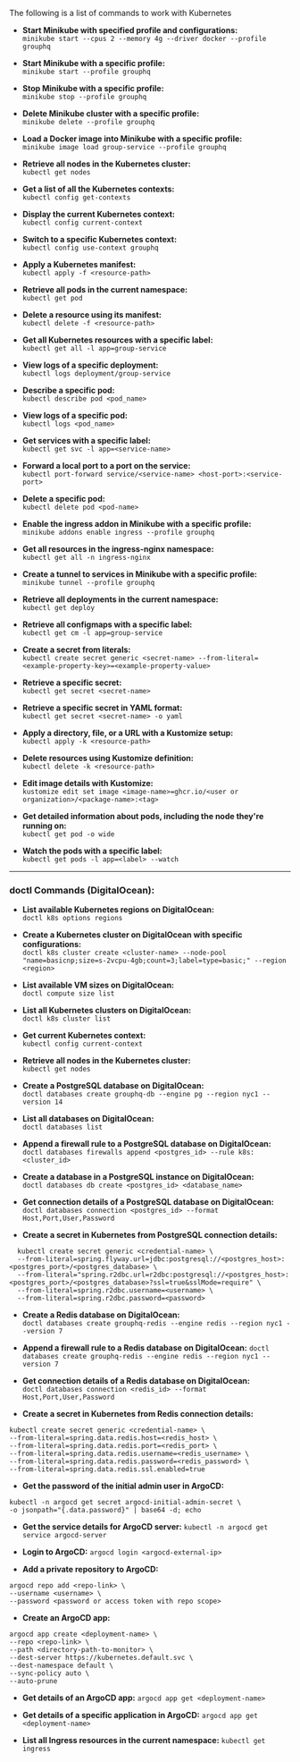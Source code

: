 The following is a list of commands to work with Kubernetes

- **Start Minikube with specified profile and configurations:**  
  `minikube start --cpus 2 --memory 4g --driver docker --profile grouphq`


- **Start Minikube with a specific profile:**  
  `minikube start --profile grouphq`


- **Stop Minikube with a specific profile:**  
  `minikube stop --profile grouphq`


- **Delete Minikube cluster with a specific profile:**  
  `minikube delete --profile grouphq`


- **Load a Docker image into Minikube with a specific profile:**  
  `minikube image load group-service --profile grouphq`


- **Retrieve all nodes in the Kubernetes cluster:**  
  `kubectl get nodes`


- **Get a list of all the Kubernetes contexts:**  
  `kubectl config get-contexts`


- **Display the current Kubernetes context:**  
  `kubectl config current-context`


- **Switch to a specific Kubernetes context:**  
  `kubectl config use-context grouphq`


- **Apply a Kubernetes manifest:**  
  `kubectl apply -f <resource-path>`


- **Retrieve all pods in the current namespace:**  
  `kubectl get pod`


- **Delete a resource using its manifest:**  
  `kubectl delete -f <resource-path>`


- **Get all Kubernetes resources with a specific label:**  
  `kubectl get all -l app=group-service`


- **View logs of a specific deployment:**  
  `kubectl logs deployment/group-service`


- **Describe a specific pod:**  
  `kubectl describe pod <pod_name>`


- **View logs of a specific pod:**  
  `kubectl logs <pod_name>`


- **Get services with a specific label:**  
  `kubectl get svc -l app=<service-name>`


- **Forward a local port to a port on the service:**  
  `kubectl port-forward service/<service-name> <host-port>:<service-port>`


- **Delete a specific pod:**  
  `kubectl delete pod <pod-name>`


- **Enable the ingress addon in Minikube with a specific profile:**  
  `minikube addons enable ingress --profile grouphq`


- **Get all resources in the ingress-nginx namespace:**  
  `kubectl get all -n ingress-nginx`


- **Create a tunnel to services in Minikube with a specific profile:**  
  `minikube tunnel --profile grouphq`


- **Retrieve all deployments in the current namespace:**  
  `kubectl get deploy`


- **Retrieve all configmaps with a specific label:**  
  `kubectl get cm -l app=group-service`


- **Create a secret from literals:**  
  `kubectl create secret generic <secret-name> --from-literal=<example-property-key>=<example-property-value>`


- **Retrieve a specific secret:**  
  `kubectl get secret <secret-name>`


- **Retrieve a specific secret in YAML format:**  
  `kubectl get secret <secret-name> -o yaml`


- **Apply a directory, file, or a URL with a Kustomize setup:**  
  `kubectl apply -k <resource-path>`


- **Delete resources using Kustomize definition:**  
  `kubectl delete -k <resource-path>`


- **Edit image details with Kustomize:**  
  `kustomize edit set image <image-name>=ghcr.io/<user or organization>/<package-name>:<tag>`


- **Get detailed information about pods, including the node they're running on:**  
  `kubectl get pod -o wide`


- **Watch the pods with a specific label:**  
  `kubectl get pods -l app=<label> --watch`


---

### doctl Commands (DigitalOcean):

- **List available Kubernetes regions on DigitalOcean:**  
  `doctl k8s options regions`


- **Create a Kubernetes cluster on DigitalOcean with specific configurations:**  
  `doctl k8s cluster create <cluster-name> --node-pool "name=basicnp;size=s-2vcpu-4gb;count=3;label=type=basic;" --region <region>`


- **List available VM sizes on DigitalOcean:**  
  `doctl compute size list`


- **List all Kubernetes clusters on DigitalOcean:**  
  `doctl k8s cluster list`


- **Get current Kubernetes context:**  
  `kubectl config current-context`


- **Retrieve all nodes in the Kubernetes cluster:**  
  `kubectl get nodes`


- **Create a PostgreSQL database on DigitalOcean:**  
  `doctl databases create grouphq-db --engine pg --region nyc1 --version 14`


- **List all databases on DigitalOcean:**  
  `doctl databases list`


- **Append a firewall rule to a PostgreSQL database on DigitalOcean:**  
  `doctl databases firewalls append <postgres_id> --rule k8s:<cluster_id>`


- **Create a database in a PostgreSQL instance on DigitalOcean:**  
  `doctl databases db create <postgres_id> <database_name>`


- **Get connection details of a PostgreSQL database on DigitalOcean:**  
  `doctl databases connection <postgres_id> --format Host,Port,User,Password`


- **Create a secret in Kubernetes from PostgreSQL connection details:**
```shell
  kubectl create secret generic <credential-name> \
  --from-literal=spring.flyway.url=jdbc:postgresql://<postgres_host>:<postgres_port>/<postgres_database> \
  --from-literal="spring.r2dbc.url=r2dbc:postgresql://<postgres_host>:<postgres_port>/<postgres_database>?ssl=true&sslMode=require" \
  --from-literal=spring.r2dbc.username=<username> \
  --from-literal=spring.r2dbc.password=<password>
```


- **Create a Redis database on DigitalOcean:**  
`doctl databases create grouphq-redis --engine redis --region nyc1 --version 7`


- **Append a firewall rule to a Redis database on DigitalOcean:**
`doctl databases create grouphq-redis --engine redis --region nyc1 --version 7`


- **Get connection details of a Redis database on DigitalOcean:**  
`doctl databases connection <redis_id> --format Host,Port,User,Password`


- **Create a secret in Kubernetes from Redis connection details:**
```shell
kubectl create secret generic <credential-name> \
--from-literal=spring.data.redis.host=<redis_host> \
--from-literal=spring.data.redis.port=<redis_port> \
--from-literal=spring.data.redis.username=<redis_username> \
--from-literal=spring.data.redis.password=<redis_password> \
--from-literal=spring.data.redis.ssl.enabled=true
```


- **Get the password of the initial admin user in ArgoCD:**
```shell
kubectl -n argocd get secret argocd-initial-admin-secret \
-o jsonpath="{.data.password}" | base64 -d; echo
```


- **Get the service details for ArgoCD server:**
`kubectl -n argocd get service argocd-server`


- **Login to ArgoCD:**
`argocd login <argocd-external-ip>`


- **Add a private repository to ArgoCD:**
```shell
argocd repo add <repo-link> \
--username <username> \
--password <password or access token with repo scope>
```


- **Create an ArgoCD app:**
```shell
argocd app create <deployment-name> \
--repo <repo-link> \
--path <directory-path-to-monitor> \
--dest-server https://kubernetes.default.svc \
--dest-namespace default \
--sync-policy auto \
--auto-prune 
```


- **Get details of an ArgoCD app:**
`argocd app get <deployment-name>`


- **Get details of a specific application in ArgoCD:**
`argocd app get <deployment-name>`


- **List all Ingress resources in the current namespace:**
`kubectl get ingress`